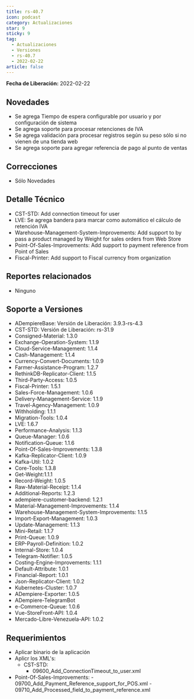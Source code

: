 ```yaml
---
title: rs-40.7
icon: podcast
category: Actualizaciones
star: 9
sticky: 9
tag:
  - Actualizaciones
  - Versiones
  - rs-40.7
  - 2022-02-22
article: false
---
```


**Fecha de Liberación:** 2022-02-22

## Novedades

- Se agrega Tiempo de espera configurable por usuario y por configuración de sistema
- Se agrega soporte para procesar retenciones de IVA
- Se agrega validación para procesar registros según su peso sólo si no vienen de una tienda web
- Se agrega soporte para agregar referencia de pago al punto de ventas

## Correcciones

- Sólo Novedades

## Detalle Técnico

- CST-STD: Add connection timeout for user
- LVE: Se agrega bandera para marcar como automático el cálculo de retención IVA
- Warehouse-Management-System-Improvements: Add support to by pass a product managed by Weight for sales orders from Web Store
- Point-Of-Sales-Improvements: Add support to payment reference from Point of Sales
- Fiscal-Printer: Add support to Fiscal currency from organization

## Reportes relacionados

- Ninguno

## Soporte a Versiones

- ADempiereBase: Versión de Liberación: 3.9.3-rs-4.3
- CST-STD: Versión de Liberación: rs-31.9
- Consigned-Material: 1.3.0
- Exchange-Operation-System: 1.1.9
- Cloud-Service-Management: 1.1.4
- Cash-Management: 1.1.4
- Currency-Convert-Documents: 1.0.9
- Farmer-Assistance-Program: 1.2.7
- RethinkDB-Replicator-Client: 1.1.5
- Third-Party-Access: 1.0.5
- Fiscal-Printer: 1.5.1
- Sales-Force-Management: 1.0.6
- Delivery-Management-Service: 1.1.9
- Travel-Agency-Management: 1.0.9
- Withholding: 1.1.1
- Migration-Tools: 1.0.4
- LVE: 1.6.7
- Performance-Analysis: 1.1.3
- Queue-Manager: 1.0.6
- Notification-Queue: 1.1.6
- Point-Of-Sales-Improvements: 1.3.8
- Kafka-Replicator-Client: 1.0.9
- Kafka-Util: 1.0.2
- Core-Tools: 1.3.8
- Get-Weight:1.1.1
- Record-Weight: 1.0.5
- Raw-Material-Receipt: 1.1.4
- Additional-Reports: 1.2.3
- adempiere-customer-backend: 1.2.1
- Material-Management-Improvements: 1.1.4
- Warehouse-Management-System-Improvements: 1.1.5
- Import-Export-Management: 1.0.3
- Update-Management: 1.1.3
- Mini-Retail: 1.1.7
- Print-Queue: 1.0.9
- ERP-Payroll-Definition: 1.0.2
- Internal-Store: 1.0.4
- Telegram-Notifier: 1.0.5
- Costing-Engine-Improvements: 1.1.1
- Default-Attribute: 1.0.1
- Financial-Report: 1.0.1
- Json-Replicator-Client: 1.0.2
- Kubernetes-Cluster: 1.0.7
- ADempiere-Exporter: 1.0.5
- ADempiere-TelegramBot
- e-Commerce-Queue: 1.0.6
- Vue-StoreFront-API: 1.0.4
- Mercado-Libre-Venezuela-API: 1.0.2

## Requerimientos

- Aplicar binario de la aplicación
- Aplicr los XML's:
  - CST-STD:
    - 09600_Add_ConnectionTimeout_to_user.xml
- Point-Of-Sales-Improvements:
      - 09700_Add_Payment_Reference_support_for_POS.xml
      - 09710_Add_Processed_field_to_payment_reference.xml
